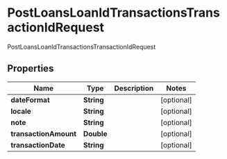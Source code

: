 

# PostLoansLoanIdTransactionsTransactionIdRequest

PostLoansLoanIdTransactionsTransactionIdRequest

## Properties

| Name | Type | Description | Notes |
|------------ | ------------- | ------------- | -------------|
|**dateFormat** | **String** |  |  [optional] |
|**locale** | **String** |  |  [optional] |
|**note** | **String** |  |  [optional] |
|**transactionAmount** | **Double** |  |  [optional] |
|**transactionDate** | **String** |  |  [optional] |



